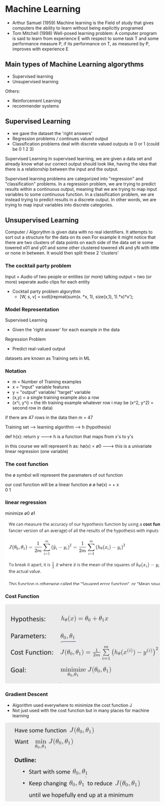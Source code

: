 # Machine Learning
* Arthur Samuel (1959) Machine learning is the Field of study that gives computers the ability to learn without being explicitly programed
* Tom Mitchell (1998) Well-posed learning problem: A computer program is said to learn from experience E with respect to some task T and some performance measure P, if its performance on T, as measured by P, improves with experience E

## Main types of Machine Learning algorythms
- Supervised learning
- Unsupervised learning

Others:
- Reinforcement Learning 
- recommender systems

## Supervised Learning
- we gave the dataset the 'right answers'
- Regression problems / continues valued output
- Classification problems deal with discrete valued outputs ie 0 or 1 (could be 0 1 2 3)

Supervised Learning
In supervised learning, we are given a data set and already know what our correct output should look like, having the idea that there is a relationship between the input and the output.

Supervised learning problems are categorized into "regression" and "classification" problems. In a regression problem, we are trying to predict results within a continuous output, meaning that we are trying to map input variables to some continuous function. In a classification problem, we are instead trying to predict results in a discrete output. In other words, we are trying to map input variables into discrete categories. 

## Unsupervised Learning
Computer / Algorythm is given data with no real identifiers. It attempts to sort out a structure for the data on its own
For example it might notice that there are two clusters of data points on each side of the data set ie some towered x01 and y01 and some other clustered towered xN and yN
with little or none in between. It would then split these 2 'clusters'

### The cocktail party problem
Input = Audio of two people or entities (or more) talking
output = two (or more) seperate audio clips for each entity

- Cocktail party problem algorythm
    * [W, s, v] = svd((repmat(sum(x. *x, 1), size(x,1), 1).*x)*x'); 

### Model Representation
Supervised Learning
- Given the 'right answer' for each example in the data

Regression Problem
- Predict real-valued output

datasets are known as Training sets in ML

### Notation
- m = Number of Training examples
- x = "input" variable features
- y = "output" variable/ "target" variable
- (x,y) = a single training example also a row
- (x^i, y^i) = the ith training example whatever row i may be (x^2, y^2) = second row in data)



if there are 47 rows in the data then m = 47


Training set --> learning algorithm --> h (hypothesis)

def h(x): return y ---> h is a function that maps from x's to y's


in this course we will represent h as: 
hø(x) = ø0 ---> this is a univariate linear regression (one variable)

### The cost function
the ø symbol will represent the paramaters of out function

our cost function will be a linear function
         ø      ø
hø(x) =      +     x       
          0      1


### linear regression

minimize
ø0 ø1

![Cost function](images/Cost_Function_linear_regression.png)



### Cost Function
![Intuition II](images/CostFunction_Coursera1.png)

### Gradient Descent
- Algorithm used everywhere to minimize the cost function J
- Not just used with the cost function but in many places for machine learning

![Gradient Descent](images/Gradientdescent.png)